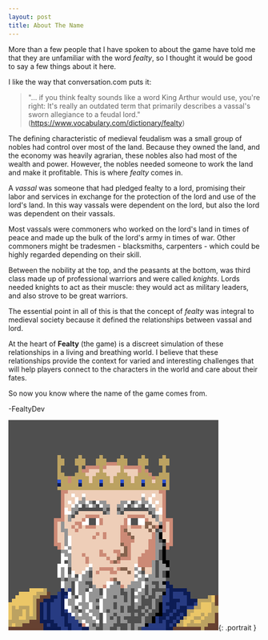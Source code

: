 ```yaml
---
layout: post
title: About The Name
---
```


More than a few people that I have spoken to about the game have told me that they are unfamiliar with the word *fealty*, so I thought it would be good to say a few things about it here.

I like the way that conversation.com puts it:
>"... if you think fealty sounds like a word King Arthur would use, you're right: It's really an outdated term that primarily describes a vassal's sworn allegiance to a feudal lord." (https://www.vocabulary.com/dictionary/fealty)

The defining characteristic of medieval feudalism was a small group of nobles had control over most of the land. Because they owned the land, and the economy was heavily agrarian, these nobles also had most of the wealth and power. However, the nobles needed someone to work the land and make it profitable. This is where *fealty* comes in.

A *vassal* was someone that had pledged fealty to a lord, promising their labor and services in exchange for the protection of the lord and use of the lord's land. In this way vassals were dependent on the lord, but also the lord was dependent on their vassals.

Most vassals were commoners who worked on the lord's land in times of peace and made up the bulk of the lord's army in times of war. Other commoners might be tradesmen - blacksmiths, carpenters - which could be highly regarded depending on their skill.

Between the nobility at the top, and the peasants at the bottom, was third class made up of professional warriors and were called *knights*. Lords needed knights to act as their muscle: they would act as military leaders, and also strove to be great warriors.

The essential point in all of this is that the concept of *fealty* was integral to medieval society because it defined the relationships between vassal and lord.

At the heart of **Fealty** (the game) is a discreet simulation of these relationships in a living and breathing world. I believe that these relationships provide the context for varied and interesting challenges that will help players connect to the characters in the world and care about their fates.

So now you know where the name of the game comes from.

-FealtyDev

![FealtyDevPortrait](/public/images/fealtydevportrait.jpeg){: .portrait }